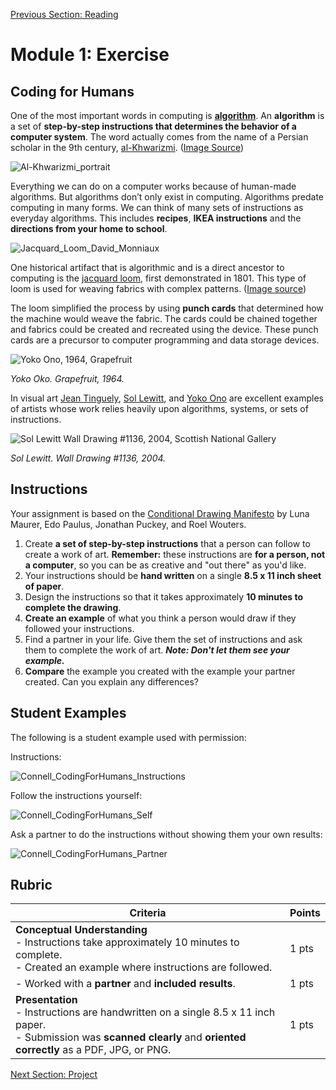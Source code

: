 [Previous Section: Reading](1_READING.md)

# Module 1: Exercise

## Coding for Humans

One of the most important words in computing is [**algorithm**](https://en.wikipedia.org/wiki/Algorithm). An **algorithm** is a set of **step-by-step instructions that determines the behavior of a computer system**. The word actually comes from the name of a Persian scholar in the 9th century, [al-Khwarizmi](https://en.wikipedia.org/wiki/Muhammad_ibn_Musa_al-Khwarizmi). ([Image Source](https://commons.wikimedia.org/wiki/Category:Muhammad_ibn_Musa_al-Khwarizmi#/media/File:Al-Khwarizmi_portrait.jpg))

<img src="images/Al-Khwarizmi_portrait.jpg" alt="Al-Khwarizmi_portrait"  />

Everything we can do on a computer works because of human-made algorithms. But algorithms don’t only exist in computing. Algorithms predate computing in many forms. We can think  of many sets of instructions as everyday algorithms. This includes **recipes**, **IKEA instructions** and the **directions from your home to school**.

<img src="images/Jacquard_Loom_David_Monniaux.jpg" alt="Jacquard_Loom_David_Monniaux"  />

One historical artifact that is algorithmic and is a direct ancestor to computing is the [jacquard loom](https://en.wikipedia.org/wiki/Jacquard_loom), first demonstrated in 1801. This type of loom is used for weaving fabrics with complex patterns. ([Image source](https://commons.wikimedia.org/wiki/File:Jacquard_loom_p1040320.jpg))

The loom simplified the process by using **punch cards** that determined how the machine would weave the fabric. The cards could be chained together and fabrics could be created and recreated using  the device. These punch cards are a precursor to computer programming and data storage devices.

<img src="images/YokoOnoGrapefruit1964.jpg" alt="Yoko Ono, 1964, Grapefruit"  />

*Yoko Oko. Grapefruit, 1964.*

In visual art [Jean Tinguely](http://www.theartstory.org/artist-tinguely-jean.htm), [Sol Lewitt](http://massmoca.org/sol-lewitt/), and [Yoko Ono](https://www.moma.org/explore/inside_out/2015/07/15/happy-belated-birthday-to-yoko-onos-grapefruit/) are excellent examples of artists whose work relies heavily upon algorithms, systems, or sets of instructions. 

![Sol Lewitt Wall Drawing #1136, 2004, Scottish National Gallery](images/SolLewittScottishNationalGallery.jpg)

*Sol Lewitt. Wall Drawing #1136, 2004.*

## Instructions

Your assignment is based on the [Conditional Drawing Manifesto](https://conditionaldesign.org) by Luna Maurer, Edo Paulus, Jonathan Puckey, and Roel Wouters.

1. Create **a set of step-by-step instructions** that a person can follow to create a work of art. **Remember:** these instructions are **for a person, not a computer**, so you can be as creative and "out there" as you'd like.
2. Your instructions should be **hand written** on a single **8.5 x 11 inch sheet of paper**.
3. Design the instructions so that it takes approximately **10 minutes to complete
   the drawing**.
4. **Create an example** of what you think a person would draw if they followed your instructions.
5. Find a partner in your life. Give them the set of instructions and ask them to complete the work of art. ***Note: Don't let them see your example.***
6. **Compare** the example you created with the example your partner created. Can you explain any differences?

## Student Examples

The following is a student example used with permission:

Instructions:

![Connell_CodingForHumans_Instructions](images/Connell_CodingForHumans_Instructions.png)

Follow the instructions yourself:

![Connell_CodingForHumans_Self](images/Connell_CodingForHumans_Self.png)

Ask a partner to do the instructions without showing them your own results:

![Connell_CodingForHumans_Partner](images/Connell_CodingForHumans_Partner.png)

## Rubric

| Criteria                                                     | Points |
| ------------------------------------------------------------ | ------ |
| **Conceptual Understanding**<br />- Instructions take approximately 10 minutes to complete.<br />- Created an example where instructions are followed. | 1 pts  |
| - Worked with a **partner** and **included results**.        | 1 pts  |
| **Presentation**<br />- Instructions are handwritten on a single 8.5 x 11 inch paper.<br />- Submission was **scanned clearly** and **oriented correctly** as a PDF, JPG, or PNG. | 1 pts  |

[Next Section: Project](3_PROJECT.md)

